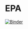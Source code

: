 # EPA

[![Binder](http://mybinder.org/badge_logo.svg)](http://mybinder.org/v2/gh/fomightez/EPA/HEAD?filepath=appmode_all.ipynb)